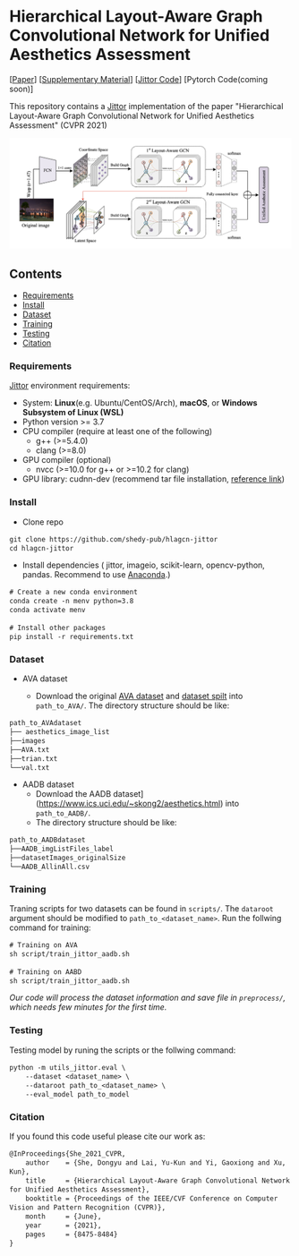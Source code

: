 

# Hierarchical Layout-Aware Graph Convolutional Network for Unified Aesthetics Assessment

[[Paper](https://openaccess.thecvf.com/content/CVPR2021/papers/She_Hierarchical_Layout-Aware_Graph_Convolutional_Network_for_Unified_Aesthetics_Assessment_CVPR_2021_paper.pdf)]  [[Supplementary Material](https://openaccess.thecvf.com/content/CVPR2021/supplemental/She_Hierarchical_Layout-Aware_Graph_CVPR_2021_supplemental.pdf)]  [[Jittor Code](https://github.com/shedy-pub/hlagcn-jittor)]  [Pytorch Code(coming soon)]

This repository contains a <a href="https://github.com/Jittor/Jittor" target="_blank">Jittor</a> implementation of the paper "Hierarchical Layout-Aware Graph Convolutional Network for Unified Aesthetics Assessment" (CVPR 2021)

![pipeline](figs/pipeline.jpg)

## Contents

* [Requirements](#Requirements)
* [Install](#Install)
* [Dataset](#Dataset)
* [Training](#Training)
* [Testing](#Testing)
* [Citation](#Citation)

### Requirements

[Jittor](https://github.com/Jittor/Jittor#install) environment requirements:

* System: **Linux**(e.g. Ubuntu/CentOS/Arch), **macOS**, or **Windows Subsystem of Linux (WSL)**
* Python version >= 3.7
* CPU compiler (require at least one of the following)
  * g++ (>=5.4.0)
  * clang (>=8.0)
* GPU compiler (optional)
  * nvcc (>=10.0 for g++ or >=10.2 for clang)
* GPU library: cudnn-dev (recommend tar file installation, [reference link](https://docs.nvidia.com/deeplearning/cudnn/install-guide/index.html#installlinux-tar))

### Install

- Clone repo

```
git clone https://github.com/shedy-pub/hlagcn-jittor
cd hlagcn-jittor
```
- Install dependencies ( jittor, imageio, scikit-learn, opencv-python, pandas. Recommend to use [Anaconda](https://www.anaconda.com/).)

```
# Create a new conda environment
conda create -n menv python=3.8
conda activate menv

# Install other packages
pip install -r requirements.txt
```

### Dataset

- AVA dataset

  - Download the original [AVA dataset](https://github.com/mtobeiyf/ava_downloader/tree/master/AVA_dataset) and  [dataset spilt](https://github.com/BestiVictory/ILGnet) into `path_to_AVA/`. The directory structure should be like:

```
path_to_AVAdataset
├── aesthetics_image_list
├──images
├──AVA.txt
├──trian.txt
└──val.txt
```

- AADB dataset
  - Download the AADB dataset](https://www.ics.uci.edu/~skong2/aesthetics.html) into `path_to_AADB/`.
  - The directory structure should be like:

```
path_to_AADBdataset
├──AADB_imgListFiles_label
├──datasetImages_originalSize
└──AADB_AllinAll.csv
```


### Training

Traning scripts for two datasets can be found in  `scripts/`. The `dataroot` argument should be modified to `path_to_<dataset_name>`. Run the follwing command for training:

```
# Training on AVA
sh script/train_jittor_aadb.sh

# Training on AABD
sh script/train_jittor_aadb.sh
```

*Our code will process the dataset information and save file in `preprocess/`, which needs few minutes for the first time.*

### Testing

Testing model by runing the scripts or the follwing command:

```
python -m utils_jittor.eval \
    --dataset <dataset_name> \
    --dataroot path_to_<dataset_name> \
    --eval_model path_to_model
```

### Citation

If you found this code useful please cite our work as:

```
@InProceedings{She_2021_CVPR,
    author    = {She, Dongyu and Lai, Yu-Kun and Yi, Gaoxiong and Xu, Kun},
    title     = {Hierarchical Layout-Aware Graph Convolutional Network for Unified Aesthetics Assessment},
    booktitle = {Proceedings of the IEEE/CVF Conference on Computer Vision and Pattern Recognition (CVPR)},
    month     = {June},
    year      = {2021},
    pages     = {8475-8484}
}
```
